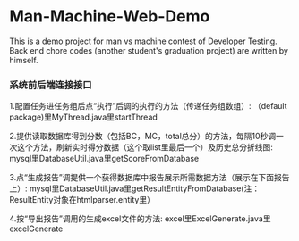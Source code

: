 # Man-Machine-Web-Demo
This is a demo project for man vs machine contest of Developer Testing.<br>
Back end chore codes (another student's graduation project) are written by himself.

### 系统前后端连接接口
1.配置任务进任务组后点“执行”后调的执行的方法（传递任务组数组）:
（default package)里MyThread.java里startThread

2.提供读取数据库得到分数（包括BC，MC，total总分）的方法，每隔10秒调一次这个方法，刷新实时得分数据（这个取list里最后一个）及历史总分折线图:
mysql里DatabaseUtil.java里getScoreFromDatabase


3.点“生成报告”调提供一个获得数据库中报告展示所需数据方法（展示在下面报告上）:
mysql里DatabaseUtil.java里getResultEntityFromDatabase(注：ResultEntity对象在htmlparser.entity里）


4.按“导出报告”调用的生成excel文件的方法:
excel里ExcelGenerate.java里excelGenerate